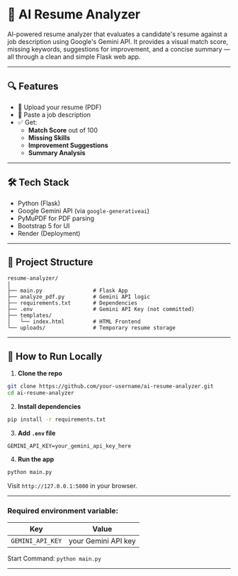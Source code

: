 
# 🤖 AI Resume Analyzer

AI-powered resume analyzer that evaluates a candidate's resume against a job description using Google's Gemini API. It provides a visual match score, missing keywords, suggestions for improvement, and a concise summary — all through a clean and simple Flask web app.

---

## 🔍 Features

- 📄 Upload your resume (PDF)
- 🧠 Paste a job description
- ✅ Get:
  - **Match Score** out of 100
  - **Missing Skills**
  - **Improvement Suggestions**
  - **Summary Analysis**

---


## 🛠️ Tech Stack

- Python (Flask)
- Google Gemini API (via `google-generativeai`)
- PyMuPDF for PDF parsing
- Bootstrap 5 for UI
- Render (Deployment)

---

## 📁 Project Structure

```
resume-analyzer/
│
├── main.py                # Flask App
├── analyze_pdf.py         # Gemini API logic
├── requirements.txt       # Dependencies
├── .env                   # Gemini API Key (not committed)
├── templates/
│   └── index.html         # HTML Frontend
└── uploads/               # Temporary resume storage
```

---

## 🧪 How to Run Locally

1. **Clone the repo**
```bash
git clone https://github.com/your-username/ai-resume-analyzer.git
cd ai-resume-analyzer
```

2. **Install dependencies**
```bash
pip install -r requirements.txt
```

3. **Add `.env` file**
```
GEMINI_API_KEY=your_gemini_api_key_here
```

4. **Run the app**
```bash
python main.py
```

Visit `http://127.0.0.1:5000` in your browser.

---

### Required environment variable:

| Key            | Value                  |
|----------------|------------------------|
| `GEMINI_API_KEY` | your Gemini API key   |

Start Command: `python main.py`

---
